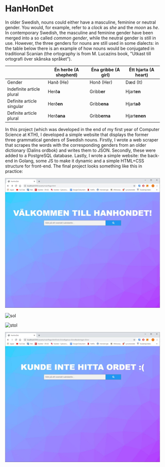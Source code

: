 # HanHonDet

In older Swedish, nouns could either have a masculine, feminine or neutral gender. You would, for example, refer to a _clock_ as _she_ and the _moon_ as _he_. In contemporary Swedish, the masculine and feminine gender have been merged into a so called _common gender_, while the neutral gender is still in use. However, the three genders for nouns are still used in some dialects: in the table below there is an example of how nouns would be conjugated in traditional Scanian (the ortography is from M. Lucazins book, "Utkast till ortografi över skånska språket").

|              | Én herð**e** (A shepherd) | Éna gribbe (A girl) | Étt hjarta (A heart) |
|--------------|-------------|-----------|------------|
|    Gender     | Hanð (He)  | Honð (Her)   | Dæd (It)    |
| Indefinite article plural | Herð**a** | Gribb**er** | Hjart**en** |
| Definite article singular | Herð**en** | Gribb**ena** | Hjart**að** |
| Definite article plural | Herð**ana** | Gribb**erna** | Hjart**enen** |

In this project (which was developed in the end of my first year of Computer Science at KTH), I developed a simple website that displays the former three grammatical genders of Swedish nouns. Firstly, I wrote a web scraper that scrapes the words with the corresponding genders from an older dictionary (Dalins ordbok) and writes them to JSON. Secondly, these were added to a PostgreSQL database. Lastly, I wrote a simple website: the back-end in Golang, some JS to make it dynamic and a simple HTML+CSS structure for front-end. The final project looks something like this in practice:

![main](https://github.com/Isterdam/hanhondet/blob/master/images/hanhondetmain.JPG "The main page")

![sol](https://github.com/Isterdam/hanhondet/blob/master/images/hanhondetsol.JPG "Displaying search results for \"sol\"")

![stol](https://github.com/Isterdam/hanhondet/blob/master/images/hanhondetstol.JPG "Displaying search results for \"stol\"")

![error](https://github.com/Isterdam/hanhondet/blob/master/images/hanhondeterror.JPG "The error page")

